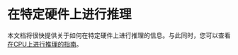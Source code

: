 <!--版权所有©2022 The HuggingFace团队。

根据Apache许可证2.0版（“许可证”）获得许可；除非符合许可证，否则不得使用此文件。您可以在以下网址获取许可证副本:

http://www.apache.org/licenses/LICENSE-2.0

除非适用法律要求或书面同意，根据许可证分发的软件是按“按原样”分发的，不附带任何明示或暗示的担保或条件。请查阅该许可证。

⚠️ 注意，此文件以Markdown格式编写，但包含特定语法，用于我们的文档构建器（类似MDX），可能不能正确呈现在您的Markdown查看器中。

-->

# 在特定硬件上进行推理

本文档将很快提供关于如何在特定硬件上进行推理的信息。与此同时，您可以查看[在CPU上进行推理的指南](perf_infer_cpu.md)。